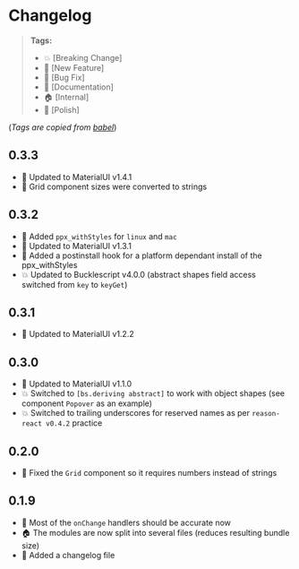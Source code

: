 # Changelog

> **Tags:**
> - :boom:       [Breaking Change]
> - :rocket:     [New Feature]
> - :bug:        [Bug Fix]
> - :memo:       [Documentation]
> - :house:      [Internal]
> - :nail_care:  [Polish]

(_Tags are copied from [babel](https://github.com/babel/babel/blob/master/CHANGELOG.md)_)

## 0.3.3
* :rocket: Updated to MaterialUI v1.4.1
* :bug: Grid component sizes were converted to strings

## 0.3.2
* :rocket: Added `ppx_withStyles` for `linux` and `mac`
* :rocket: Updated to MaterialUI v1.3.1
* :rocket: Added a postinstall hook for a platform dependant install of the ppx_withStyles
* :boom: Updated to Bucklescript v4.0.0 (abstract shapes field access switched from `key` to `keyGet`)

## 0.3.1
* :rocket: Updated to MaterialUI v1.2.2

## 0.3.0
* :rocket: Updated to MaterialUI v1.1.0
* :boom: Switched to `[bs.deriving abstract]` to work with object shapes (see component `Popover` as an example)
* :boom: Switched to trailing underscores for reserved names as per `reason-react v0.4.2` practice

## 0.2.0
* :bug: Fixed the `Grid` component so it requires numbers instead of strings

## 0.1.9

* :rocket: Most of the `onChange` handlers should be accurate now
* :house: The modules are now split into several files (reduces resulting bundle size)
* :memo: Added a changelog file
